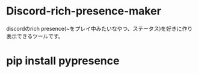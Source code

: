 # Discord-rich-presence-maker
discordのrich presence(~をプレイ中みたいなやつ、ステータス)を好きに作り表示できるツールです。
# pip install pypresence
